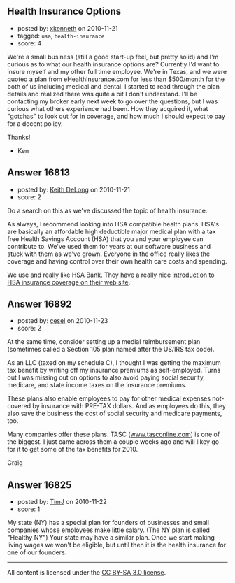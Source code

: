 ## Health Insurance Options

- posted by: [xkenneth](https://stackexchange.com/users/-1/3270-xkenneth) on 2010-11-21
- tagged: `usa`, `health-insurance`
- score: 4

We're a small business (still a good start-up feel, but pretty solid) and I'm curious as to what our health insurance options are? Currently I'd want to insure myself and my other full time employee. We're in Texas, and we were quoted a plan from eHealthInsurance.com for less than $500/month for the both of us including medical and dental. I started to read through the plan details and realized there was quite a bit I don't understand. I'll be contacting my broker early next week to go over the questions, but I was curious what others experience had been. How they acquired it, what "gotchas" to look out for in coverage, and how much I should expect to pay for a decent policy.

Thanks!
- Ken


## Answer 16813

- posted by: [Keith DeLong](https://stackexchange.com/users/-1/888-keith-delong) on 2010-11-21
- score: 2

<p>Do a search on this as we've discussed the topic of health insurance. </p>

<p>As always, I recommend looking into HSA compatible health plans. HSA's are basically an affordable high deductible major medical plan with a tax free Health Savings Account (HSA) that you and your employee can contribute to. We've used them for years at our software business and stuck with them as we've grown. Everyone in the office really likes the coverage and having control over their own health care costs and spending. </p>

<p>We use and really like HSA Bank. They have a really nice <a href="http://hsabank.com/hsabank/Education.aspx" rel="nofollow">introduction to HSA insurance coverage on their web site</a>.</p>



## Answer 16892

- posted by: [cesel](https://stackexchange.com/users/-1/5534-cesel) on 2010-11-23
- score: 2

At the same time, consider setting up a medial reimbursement plan (sometimes called a Section 105 plan named after the US/IRS tax code).  

As an LLC (taxed on my schedule C), I thought I was getting the maximum tax benefit by writing off my insurance premiums as self-employed.  Turns out I was missing out on options to also avoid paying social security, medicare, and state income taxes on the insurance premiums.  

These plans also enable employees to pay for other medical expenses not-covered by insurance with PRE-TAX dollars.  And as employees do this, they also save the business the cost of social security and medicare payments, too.

Many companies offer these plans.  TASC (www.tasconline.com) is one of the biggest.  I just came across them a couple weeks ago and will likey go for it to get some of the tax benefits for 2010. 

Craig


## Answer 16825

- posted by: [TimJ](https://stackexchange.com/users/-1/1172-timj) on 2010-11-22
- score: 1

My state (NY) has a special plan for founders of businesses and small companies whose employees make little salary.  (The NY plan is called "Healthy NY")  Your state may have a similar plan.  Once we start making living wages we won't be eligible, but until then it is the health insurance for one of our founders.  



---

All content is licensed under the [CC BY-SA 3.0 license](https://creativecommons.org/licenses/by-sa/3.0/).
